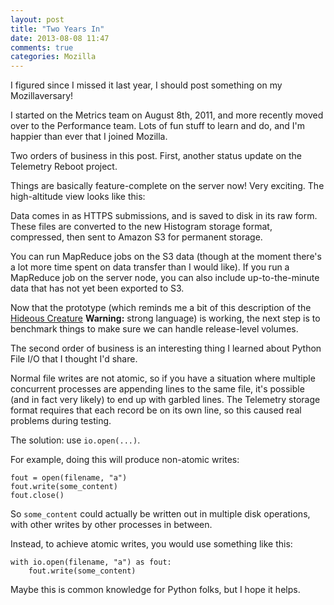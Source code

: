 ```yaml
---
layout: post
title: "Two Years In"
date: 2013-08-08 11:47
comments: true
categories: Mozilla
---
```


I figured since I missed it last year, I should post something on my
Mozillaversary!

I started on the Metrics team on August 8th, 2011, and more recently moved over
to the Performance team. Lots of fun stuff to learn and do, and I'm happier
than ever that I joined Mozilla.

Two orders of business in this post. First, another status update on the 
Telemetry Reboot project.

Things are basically feature-complete on the server now! Very exciting. The
high-altitude view looks like this:

Data comes in as HTTPS submissions, and is saved to disk in its raw form. These
files are converted to the new Histogram storage format, compressed, then sent
to Amazon S3 for permanent storage.

You can run MapReduce jobs on the S3 data (though at the moment there's a lot
more time spent on data transfer than I would like). If you run a MapReduce job
on the server node, you can also include up-to-the-minute data that has not yet
been exported to S3.

Now that the prototype (which reminds me a bit of this description of the
[Hideous Creature][1] **Warning:** strong language) is working, the next step is to
benchmark things to make sure we can handle release-level volumes.

The second order of business is an interesting thing I learned about Python
File I/O that I thought I'd share.

Normal file writes are not atomic, so if you have a situation where multiple
concurrent processes are appending lines to the same file, it's possible (and
in fact very likely) to end up with garbled lines. The Telemetry storage format
requires that each record be on its own line, so this caused real problems
during testing.

The solution: use `io.open(...)`.

For example, doing this will produce non-atomic writes:
```
fout = open(filename, "a")
fout.write(some_content)
fout.close()
```

So `some_content` could actually be written out in multiple disk operations,
with other writes by other processes in between.

Instead, to achieve atomic writes, you would use something like this:
```
with io.open(filename, "a") as fout:
    fout.write(some_content)
```

Maybe this is common knowledge for Python folks, but I hope it helps.

[1]: http://www.youtube.com/watch?feature=player_detailpage&v=bzkRVzciAZg&t=158
